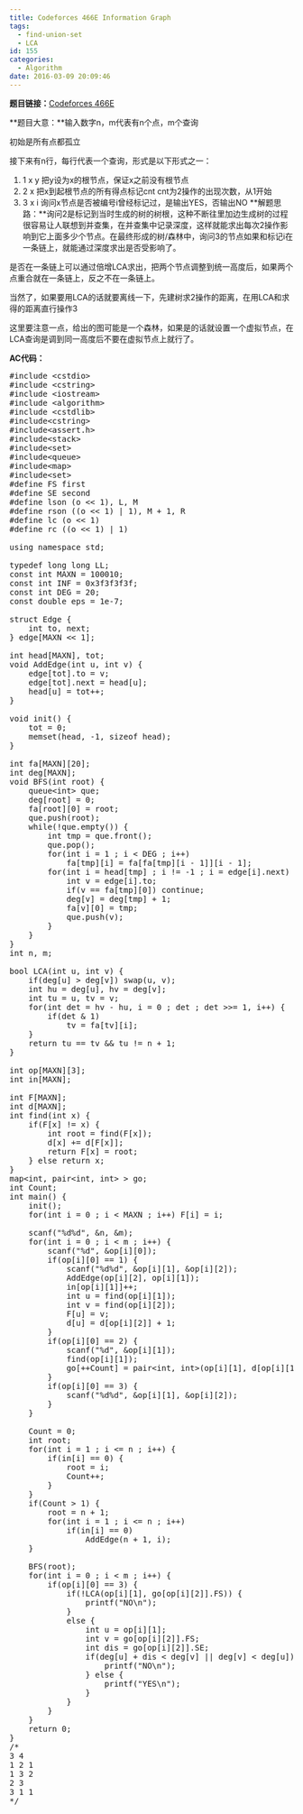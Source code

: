 ```yaml
---
title: Codeforces 466E Information Graph
tags:
  - find-union-set
  - LCA
id: 155
categories:
  - Algorithm
date: 2016-03-09 20:09:46
---
```


**题目链接：**[Codeforces 466E](http://codeforces.com/contest/466/problem/E)

**题目大意：**输入数字n，m代表有n个点，m个查询

初始是所有点都孤立

接下来有n行，每行代表一个查询，形式是以下形式之一：

1.  1 x y 把y设为x的根节点，保证x之前没有根节点
2.  2 x 把x到起根节点的所有得点标记cnt cnt为2操作的出现次数，从1开始
3.  3 x i 询问x节点是否被编号i曾经标记过，是输出YES，否输出NO
**解题思路：**询问2是标记到当时生成的树的树根，这种不断往里加边生成树的过程很容易让人联想到并查集，在并查集中记录深度，这样就能求出每次2操作影响到它上面多少个节点。在最终形成的树/森林中，询问3的节点如果和标记i在一条链上，就能通过深度求出是否受影响了。

是否在一条链上可以通过倍增LCA求出，把两个节点调整到统一高度后，如果两个点重合就在一条链上，反之不在一条链上。

当然了，如果要用LCA的话就要离线一下，先建树求2操作的距离，在用LCA和求得的距离直行操作3

这里要注意一点，给出的图可能是一个森林，如果是的话就设置一个虚拟节点，在LCA查询是调到同一高度后不要在虚拟节点上就行了。

**AC代码：**
<pre class="lang:default decode:true " title="Codeforces 466 E Information Graph">#include &lt;cstdio&gt;
#include &lt;cstring&gt;
#include &lt;iostream&gt;
#include &lt;algorithm&gt;
#include &lt;cstdlib&gt;
#include&lt;cstring&gt;
#include&lt;assert.h&gt;
#include&lt;stack&gt;
#include&lt;set&gt;
#include&lt;queue&gt;
#include&lt;map&gt;
#include&lt;set&gt;
#define FS first
#define SE second
#define lson (o &lt;&lt; 1), L, M
#define rson ((o &lt;&lt; 1) | 1), M + 1, R
#define lc (o &lt;&lt; 1)
#define rc ((o &lt;&lt; 1) | 1)

using namespace std;

typedef long long LL;
const int MAXN = 100010;
const int INF = 0x3f3f3f3f;
const int DEG = 20;
const double eps = 1e-7;

struct Edge {
    int to, next;
} edge[MAXN &lt;&lt; 1];

int head[MAXN], tot;
void AddEdge(int u, int v) {
    edge[tot].to = v;
    edge[tot].next = head[u];
    head[u] = tot++;
}

void init() {
    tot = 0;
    memset(head, -1, sizeof head);
}

int fa[MAXN][20];
int deg[MAXN];
void BFS(int root) {
    queue&lt;int&gt; que;
    deg[root] = 0;
    fa[root][0] = root;
    que.push(root);
    while(!que.empty()) {
        int tmp = que.front();
        que.pop();
        for(int i = 1 ; i &lt; DEG ; i++)
            fa[tmp][i] = fa[fa[tmp][i - 1]][i - 1];
        for(int i = head[tmp] ; i != -1 ; i = edge[i].next) {
            int v = edge[i].to;
            if(v == fa[tmp][0]) continue;
            deg[v] = deg[tmp] + 1;
            fa[v][0] = tmp;
            que.push(v);
        }
    }
}
int n, m;

bool LCA(int u, int v) {
    if(deg[u] &gt; deg[v]) swap(u, v);
    int hu = deg[u], hv = deg[v];
    int tu = u, tv = v;
    for(int det = hv - hu, i = 0 ; det ; det &gt;&gt;= 1, i++) {
        if(det &amp; 1)
            tv = fa[tv][i];
    }
    return tu == tv &amp;&amp; tu != n + 1;
}

int op[MAXN][3];
int in[MAXN];

int F[MAXN];
int d[MAXN];
int find(int x) {
    if(F[x] != x) {
        int root = find(F[x]);
        d[x] += d[F[x]];
        return F[x] = root;
    } else return x;
}
map&lt;int, pair&lt;int, int&gt; &gt; go;
int Count;
int main() {
    init();
    for(int i = 0 ; i &lt; MAXN ; i++) F[i] = i;

    scanf("%d%d", &amp;n, &amp;m);
    for(int i = 0 ; i &lt; m ; i++) {
        scanf("%d", &amp;op[i][0]);
        if(op[i][0] == 1) {
            scanf("%d%d", &amp;op[i][1], &amp;op[i][2]);
            AddEdge(op[i][2], op[i][1]);
            in[op[i][1]]++;
            int u = find(op[i][1]);
            int v = find(op[i][2]);
            F[u] = v;
            d[u] = d[op[i][2]] + 1;
        }
        if(op[i][0] == 2) {
            scanf("%d", &amp;op[i][1]);
            find(op[i][1]);
            go[++Count] = pair&lt;int, int&gt;(op[i][1], d[op[i][1]]);
        }
        if(op[i][0] == 3) {
            scanf("%d%d", &amp;op[i][1], &amp;op[i][2]);
        }
    }

    Count = 0;
    int root;
    for(int i = 1 ; i &lt;= n ; i++) {
        if(in[i] == 0) {
            root = i;
            Count++;
        }
    }
    if(Count &gt; 1) {
        root = n + 1;
        for(int i = 1 ; i &lt;= n ; i++)
            if(in[i] == 0)
                AddEdge(n + 1, i);
    }

    BFS(root);
    for(int i = 0 ; i &lt; m ; i++) {
        if(op[i][0] == 3) {
            if(!LCA(op[i][1], go[op[i][2]].FS)) {
                printf("NO\n");
            }
            else {
                int u = op[i][1];
                int v = go[op[i][2]].FS;
                int dis = go[op[i][2]].SE;
                if(deg[u] + dis &lt; deg[v] || deg[v] &lt; deg[u]) {
                    printf("NO\n");
                } else {
                    printf("YES\n");
                }
            }
        }
    }
    return 0;
}
/*
3 4
1 2 1
1 3 2
2 3
3 1 1
*/
</pre>
&nbsp;